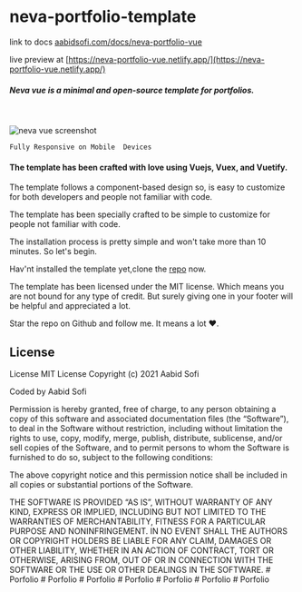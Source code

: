 # neva-portfolio-template

link to docs [aabidsofi.com/docs/neva-portfolio-vue](aabidsofi.com/docs/neva-portfolio-vue)


live preview at [https://neva-portfolio-vue.netlify.app/](https://neva-portfolio-vue.netlify.app/)

##### Neva vue is a minimal and open-source template for portfolios. 

<br/>


![neva vue screenshot](https://res.cloudinary.com/dh3azc5sk/image/upload/v1632678783/templates/neva-vue/mockup-small_zgwpwl.png)

``` Fully Responsive on Mobile  Devices ```
<br/>

#### The template has been crafted with love using Vuejs, Vuex, and Vuetify.  

The template follows a component-based design so, is easy to customize for both developers and people not familiar with code.

The template has been specially crafted to be simple to customize for people not familiar with code.


The installation process is pretty simple and won't take more than 10 minutes. So let's begin.


Hav'nt installed the template yet,clone the  [repo](https://github.com/aabidsofi19/neva-portfolio-template)  now.


The template has been licensed under the  MIT license. Which means you are not bound for any type of credit. But surely giving one in your footer will be helpful and appreciated a lot.




Star the repo on Github and follow me. It means a lot ❤️.



## License

License MIT License Copyright (c) 2021 Aabid Sofi

Coded by  Aabid Sofi

Permission is hereby granted, free of charge, to any person obtaining a copy of this software and associated documentation files (the “Software”), to deal in the Software without restriction, including without limitation the rights to use, copy, modify, merge, publish, distribute, sublicense, and/or sell copies of the Software, and to permit persons to whom the Software is furnished to do so, subject to the following conditions:

The above copyright notice and this permission notice shall be included in all copies or substantial portions of the Software.

THE SOFTWARE IS PROVIDED “AS IS”, WITHOUT WARRANTY OF ANY KIND, EXPRESS OR IMPLIED, INCLUDING BUT NOT LIMITED TO THE WARRANTIES OF MERCHANTABILITY, FITNESS FOR A PARTICULAR PURPOSE AND NONINFRINGEMENT. IN NO EVENT SHALL THE AUTHORS OR COPYRIGHT HOLDERS BE LIABLE FOR ANY CLAIM, DAMAGES OR OTHER LIABILITY, WHETHER IN AN ACTION OF CONTRACT, TORT OR OTHERWISE, ARISING FROM, OUT OF OR IN CONNECTION WITH THE SOFTWARE OR THE USE OR OTHER DEALINGS IN THE SOFTWARE.
#   P o r f o l i o  
 #   P o r f o l i o  
 #   P o r f o l i o  
 #   P o r f o l i o  
 #   P o r f o l i o  
 #   P o r f o l i o  
 #   P o r f o l i o  
 